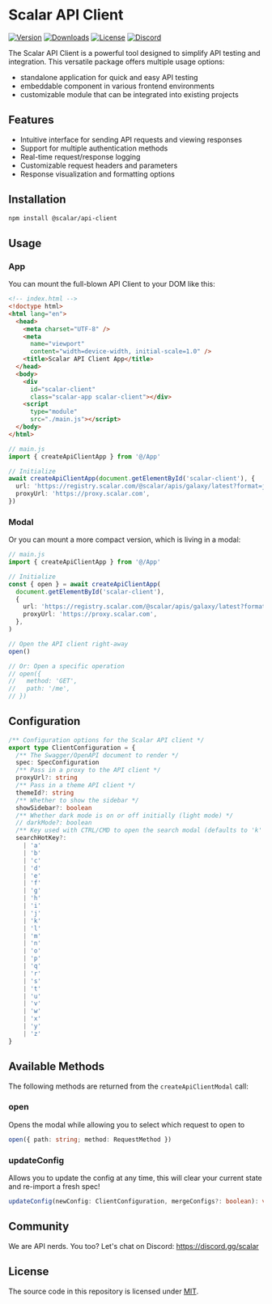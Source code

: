 # Scalar API Client

[![Version](https://img.shields.io/npm/v/%40scalar/api-client)](https://www.npmjs.com/package/@scalar/api-client)
[![Downloads](https://img.shields.io/npm/dm/%40scalar/api-client)](https://www.npmjs.com/package/@scalar/api-client)
[![License](https://img.shields.io/npm/l/%40scalar%2Fapi-client)](https://www.npmjs.com/package/@scalar/api-client)
[![Discord](https://img.shields.io/discord/1135330207960678410?style=flat&color=5865F2)](https://discord.gg/scalar)

The Scalar API Client is a powerful tool designed to simplify API testing and integration. This versatile package offers multiple usage options:

- standalone application for quick and easy API testing
- embeddable component in various frontend environments
- customizable module that can be integrated into existing projects

## Features

- Intuitive interface for sending API requests and viewing responses
- Support for multiple authentication methods
- Real-time request/response logging
- Customizable request headers and parameters
- Response visualization and formatting options

## Installation

```bash
npm install @scalar/api-client
```

## Usage

### App

You can mount the full-blown API Client to your DOM like this:

```html
<!-- index.html -->
<!doctype html>
<html lang="en">
  <head>
    <meta charset="UTF-8" />
    <meta
      name="viewport"
      content="width=device-width, initial-scale=1.0" />
    <title>Scalar API Client App</title>
  </head>
  <body>
    <div
      id="scalar-client"
      class="scalar-app scalar-client"></div>
    <script
      type="module"
      src="./main.js"></script>
  </body>
</html>
```

```ts
// main.js
import { createApiClientApp } from '@/App'

// Initialize
await createApiClientApp(document.getElementById('scalar-client'), {
  url: 'https://registry.scalar.com/@scalar/apis/galaxy/latest?format=json',
  proxyUrl: 'https://proxy.scalar.com',
})
```

### Modal

Or you can mount a more compact version, which is living in a modal:

```ts
// main.js
import { createApiClientApp } from '@/App'

// Initialize
const { open } = await createApiClientApp(
  document.getElementById('scalar-client'),
  {
    url: 'https://registry.scalar.com/@scalar/apis/galaxy/latest?format=json',
    proxyUrl: 'https://proxy.scalar.com',
  },
)

// Open the API client right-away
open()

// Or: Open a specific operation
// open({
//   method: 'GET',
//   path: '/me',
// })
```

## Configuration

```ts
/** Configuration options for the Scalar API client */
export type ClientConfiguration = {
  /** The Swagger/OpenAPI document to render */
  spec: SpecConfiguration
  /** Pass in a proxy to the API client */
  proxyUrl?: string
  /** Pass in a theme API client */
  themeId?: string
  /** Whether to show the sidebar */
  showSidebar?: boolean
  /** Whether dark mode is on or off initially (light mode) */
  // darkMode?: boolean
  /** Key used with CTRL/CMD to open the search modal (defaults to 'k' e.g. CMD+k) */
  searchHotKey?:
    | 'a'
    | 'b'
    | 'c'
    | 'd'
    | 'e'
    | 'f'
    | 'g'
    | 'h'
    | 'i'
    | 'j'
    | 'k'
    | 'l'
    | 'm'
    | 'n'
    | 'o'
    | 'p'
    | 'q'
    | 'r'
    | 's'
    | 't'
    | 'u'
    | 'v'
    | 'w'
    | 'x'
    | 'y'
    | 'z'
}
```

## Available Methods

The following methods are returned from the `createApiClientModal` call:

### open

Opens the modal while allowing you to select which request to open to

```ts
open({ path: string; method: RequestMethod })
```

### updateConfig

Allows you to update the config at any time, this will clear your current state and re-import a fresh spec!

```ts
updateConfig(newConfig: ClientConfiguration, mergeConfigs?: boolean): void
```

## Community

We are API nerds. You too? Let's chat on Discord: <https://discord.gg/scalar>

## License

The source code in this repository is licensed under [MIT](https://github.com/scalar/scalar/blob/main/LICENSE).
